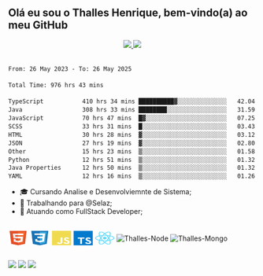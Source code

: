 ## Olá eu sou o Thalles Henrique, bem-vindo(a) ao meu GitHub

<div align="center">
  <a href="https://github.com/Thalles-HsA">
  <img height="180em" src="https://github-readme-stats.vercel.app/api?username=Thalles-HsA&show_icons=true&theme=radical&include_all_commits=true&count_private=true"/>
  <img height="180em" src="https://github-readme-stats.vercel.app/api/top-langs/?username=Thalles-HsA&exclude_repo=github-readme-stats,Pong,Freeway-JS&langs_count=5&theme=radical"/>
</div><br>
  
  <!--START_SECTION:waka-->

```txt
From: 26 May 2023 - To: 26 May 2025

Total Time: 976 hrs 43 mins

TypeScript           410 hrs 34 mins ██████████▓░░░░░░░░░░░░░░   42.04 %
Java                 308 hrs 33 mins ████████░░░░░░░░░░░░░░░░░   31.59 %
JavaScript           70 hrs 47 mins  █▓░░░░░░░░░░░░░░░░░░░░░░░   07.25 %
SCSS                 33 hrs 31 mins  █░░░░░░░░░░░░░░░░░░░░░░░░   03.43 %
HTML                 30 hrs 28 mins  ▓░░░░░░░░░░░░░░░░░░░░░░░░   03.12 %
JSON                 27 hrs 19 mins  ▓░░░░░░░░░░░░░░░░░░░░░░░░   02.80 %
Other                15 hrs 23 mins  ▒░░░░░░░░░░░░░░░░░░░░░░░░   01.58 %
Python               12 hrs 51 mins  ▒░░░░░░░░░░░░░░░░░░░░░░░░   01.32 %
Java Properties      12 hrs 50 mins  ▒░░░░░░░░░░░░░░░░░░░░░░░░   01.32 %
YAML                 12 hrs 16 mins  ▒░░░░░░░░░░░░░░░░░░░░░░░░   01.26 %
```

<!--END_SECTION:waka-->

  - 🎓 Cursando Analise e Desenvolviemnte de Sistema;
  - 🌱 Trabalhando para @Selaz;
  - 🎯 Atuando como FullStack Developer;
 
<div style="display: inline_block"><br>
  <img align="center" alt="Thalles-HTML" height="30" width="40" src="https://raw.githubusercontent.com/devicons/devicon/master/icons/html5/html5-original.svg">
  <img align="center" alt="Thalles-CSS" height="30" width="40" src="https://raw.githubusercontent.com/devicons/devicon/master/icons/css3/css3-original.svg">
  <img align="center" alt="Thalles-Js" height="30" width="40" src="https://raw.githubusercontent.com/devicons/devicon/master/icons/javascript/javascript-plain.svg">
  <img align="center" alt="Thalles-Ts" height="30" width="40" src="https://raw.githubusercontent.com/devicons/devicon/master/icons/typescript/typescript-plain.svg">
  <img align="center" alt="Thalles-React" height="30" width="40" src="https://raw.githubusercontent.com/devicons/devicon/master/icons/react/react-original.svg">
  <img align="center" alt="Thalles-Node" height="30" width="40" src="https://cdn.jsdelivr.net/gh/devicons/devicon/icons/nodejs/nodejs-original.svg" />
  <img align="center" alt="Thalles-Mongo" height="30" width="40" src="https://cdn.jsdelivr.net/gh/devicons/devicon/icons/mongodb/mongodb-original.svg" />
  
</div>

 ##
  
<div>
  <a href="https://www.linkedin.com/in/thalles-hsa" target="_blank"><img src="https://img.shields.io/badge/-LinkedIn-%230077B5?style=for-the-badge&logo=linkedin&logoColor=white" target="_blank"></a> 
  <a href="https://instagram.com/thalleshsa" target="_blank"><img src="https://img.shields.io/badge/-Instagram-%23E4405F?style=for-the-badge&logo=instagram&logoColor=white" target="_blank"></a>
  <a href = "mailto:thsa.henrique@gmail.com"><img src="https://img.shields.io/badge/-Gmail-%23333?style=for-the-badge&logo=gmail&logoColor=white" target="_blank"></a>
   
</div>
